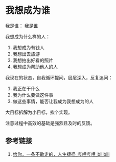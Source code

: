 # 我想成为谁

我是谁：
[我是谁](life/whoami/我是谁.md)

我想成为什么样的人：
1. 我想成为有钱人
2. 我想出去旅游
3. 我想拍出好看的照片
4. 我想成为帮助他人的人

我现在的状态，自我循环提问，层层深入，反复追问：
1. 我正在干什么
2. 我为什么要做这件事
3. 做这些事情，能否让我成为我想成为的人


大目标拆解为小目标，挨个实现。


注意过程中高效的基础是强烈且及时的反馈。

## 参考链接
1. [给你，一条不敢走的，人生捷径\_哔哩哔哩\_bilibili](https://www.bilibili.com/video/BV1Dx4y1X7uA)
